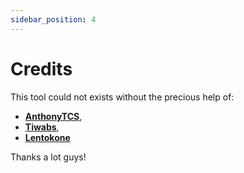 ```yaml
---
sidebar_position: 4
---
```


# Credits

This tool could not exists without the precious help of:
- **[AnthonyTCS](https://github.com/AnthonyTCS)**,
- **[Tiwabs](https://github.com/Tiwabs)**,
- **[Lentokone](https://github.com/Aik-10)**

Thanks a lot guys!